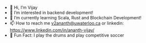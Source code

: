- 👋 Hi, I’m Vijay
- 👀 I’m interested in backend development!
- 🌱 I’m currently learning Scala, Rust and Blockchain Development!
- 📫 How to reach me v2ananth@uwaterloo.ca or linkedin: https://www.linkedin.com/in/ananth-vijay/
- :star2: Fun Fact: I play the drums and play competitive soccer

<!---
c247/c247 is a ✨ special ✨ repository because its `README.md` (this file) appears on your GitHub profile.
You can click the Preview link to take a look at your changes.
--->
